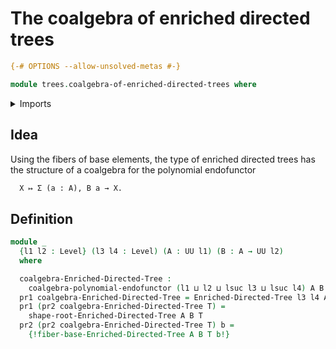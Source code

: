 # The coalgebra of enriched directed trees

```agda
{-# OPTIONS --allow-unsolved-metas #-}

module trees.coalgebra-of-enriched-directed-trees where
```

<details><summary>Imports</summary>

```agda
open import foundation.dependent-pair-types
open import foundation.universe-levels

open import trees.coalgebras-polynomial-endofunctors
open import trees.enriched-directed-trees
open import trees.fibers-enriched-directed-trees
```

</details>

## Idea

Using the fibers of base elements, the type of enriched directed trees has the
structure of a coalgebra for the polynomial endofunctor

```md
  X ↦ Σ (a : A), B a → X.
```

## Definition

```agda
module _
  {l1 l2 : Level} (l3 l4 : Level) (A : UU l1) (B : A → UU l2)
  where

  coalgebra-Enriched-Directed-Tree :
    coalgebra-polynomial-endofunctor (l1 ⊔ l2 ⊔ lsuc l3 ⊔ lsuc l4) A B
  pr1 coalgebra-Enriched-Directed-Tree = Enriched-Directed-Tree l3 l4 A B
  pr1 (pr2 coalgebra-Enriched-Directed-Tree T) =
    shape-root-Enriched-Directed-Tree A B T
  pr2 (pr2 coalgebra-Enriched-Directed-Tree T) b =
    {!fiber-base-Enriched-Directed-Tree A B T b!}
```
